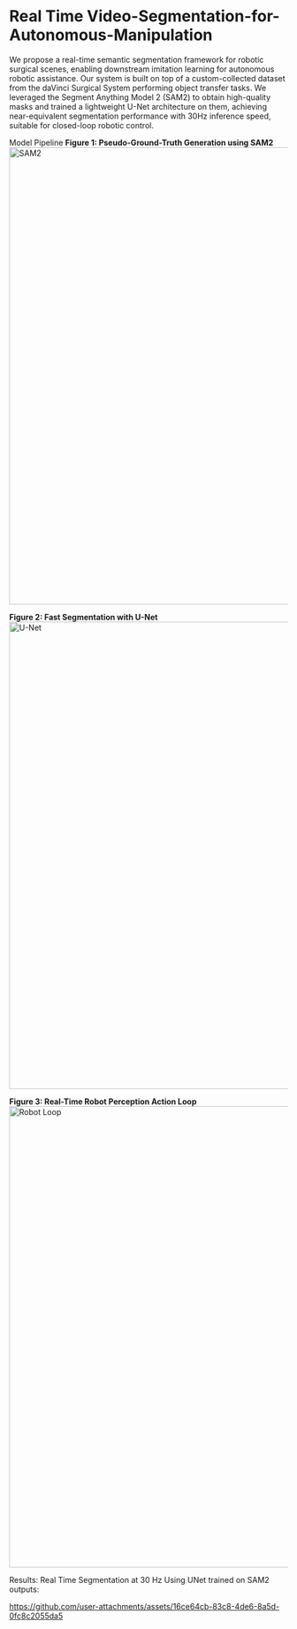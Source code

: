 # Real Time Video-Segmentation-for-Autonomous-Manipulation
We propose a real-time semantic segmentation framework
for robotic surgical scenes, enabling downstream
imitation learning for autonomous robotic assistance. Our
system is built on top of a custom-collected dataset from
the daVinci Surgical System performing object transfer
tasks. We leveraged the Segment Anything Model 2 (SAM2)
to obtain high-quality masks and trained a lightweight
U-Net architecture on them, achieving near-equivalent
segmentation performance with 30Hz inference speed,
suitable for closed-loop robotic control.

Model Pipeline
**Figure 1: Pseudo-Ground-Truth Generation using SAM2**  
<img width="827" alt="SAM2" src="https://github.com/user-attachments/assets/f6ae3529-fdb3-4ce7-b23d-6e821b29eeed" />

**Figure 2: Fast Segmentation with U-Net**  
<img width="845" alt="U-Net" src="https://github.com/user-attachments/assets/b47083f1-2ad0-41f3-a80f-da43c703dd71" />

**Figure 3: Real-Time Robot Perception Action Loop**  
<img width="834" alt="Robot Loop" src="https://github.com/user-attachments/assets/f33ff8d1-f7e7-464f-80da-5b9c29d8f843" />

Results:
Real Time Segmentation at 30 Hz Using UNet trained on SAM2 outputs:

https://github.com/user-attachments/assets/16ce64cb-83c8-4de6-8a5d-0fc8c2055da5

